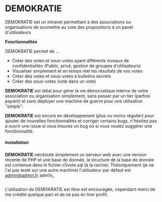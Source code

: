 # DEMOKRATIE
DEMOKRATIE est un intranet permettant à des associations ou organisations de soumettre au vote des propositions à un panel d'utilisateurs

**Fonctionnalités**

DEMOKRATIE permet de ...
* Créer des votes et sous-votes ayant différents niveaux de confidentialités (Public, privé, gestion de groupes d'utilisateurs)
* Visualiser simplement et en temps réel les résultats de vos votes
* Créer des votes et sous-votes à bulletins secrets
* Créer des sous-votes (vote dans un vote)

**DEMOKRATIE** est idéal pour gérer la vie démocratique interne de votre association ou organisation simplement, sans passer par un tier (parfois payant) et sans déployer une machine de guerre pour une utilisation *"simple"*.

**DEMOKRATIE** est encore en développement (plus ou moins régulier) pour ajouter de nouvelles fonctionnalités et corriger certains bugs, n'hésitez pas à ouvrir une issue si vous trouvez un bug ou si vous voulez suggérer une fonctionnalité.

##### Installation
**DEMOKRATIE** nécéssite simplement un serveur web avec une version récente de PHP et une base de donnée, la structure de la base de donnée est contenue dans le fichier c5vote.sql (à la racine). Théoriquement (je ne l'ai pas testé sur une autre machine) l'utilisateur par défaut est admin@admin.fr adm1n_

## 

L'utilisation de DEMOKRATIE est libre est encouragée, cependant merci de me crédité quelque part et de ne pas en tirer profit. 
